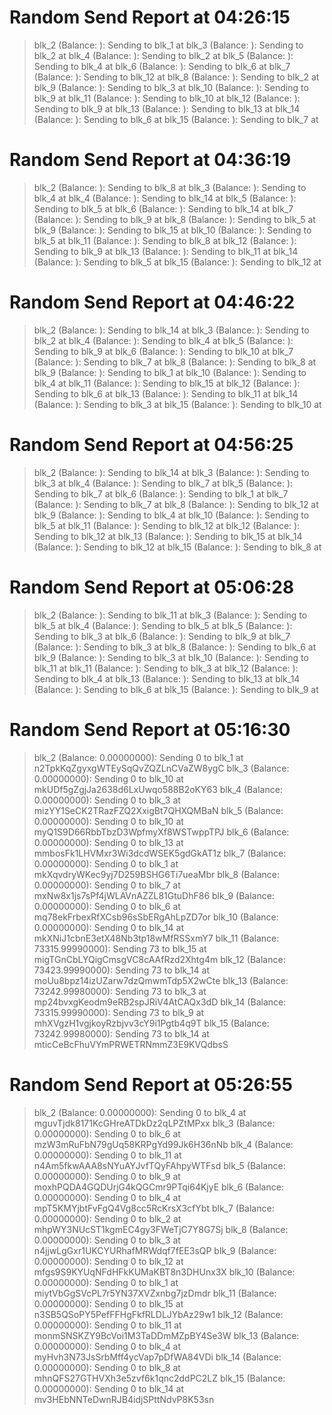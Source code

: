 
# Random Send Report at 04:26:15
> blk_2 (Balance: ): Sending  to blk_1 at 
> blk_3 (Balance: ): Sending  to blk_2 at 
> blk_4 (Balance: ): Sending  to blk_2 at 
> blk_5 (Balance: ): Sending  to blk_4 at 
> blk_6 (Balance: ): Sending  to blk_6 at 
> blk_7 (Balance: ): Sending  to blk_12 at 
> blk_8 (Balance: ): Sending  to blk_2 at 
> blk_9 (Balance: ): Sending  to blk_3 at 
> blk_10 (Balance: ): Sending  to blk_9 at 
> blk_11 (Balance: ): Sending  to blk_10 at 
> blk_12 (Balance: ): Sending  to blk_9 at 
> blk_13 (Balance: ): Sending  to blk_13 at 
> blk_14 (Balance: ): Sending  to blk_6 at 
> blk_15 (Balance: ): Sending  to blk_7 at 

# Random Send Report at 04:36:19
> blk_2 (Balance: ): Sending  to blk_8 at 
> blk_3 (Balance: ): Sending  to blk_4 at 
> blk_4 (Balance: ): Sending  to blk_14 at 
> blk_5 (Balance: ): Sending  to blk_5 at 
> blk_6 (Balance: ): Sending  to blk_14 at 
> blk_7 (Balance: ): Sending  to blk_9 at 
> blk_8 (Balance: ): Sending  to blk_5 at 
> blk_9 (Balance: ): Sending  to blk_15 at 
> blk_10 (Balance: ): Sending  to blk_5 at 
> blk_11 (Balance: ): Sending  to blk_8 at 
> blk_12 (Balance: ): Sending  to blk_9 at 
> blk_13 (Balance: ): Sending  to blk_11 at 
> blk_14 (Balance: ): Sending  to blk_5 at 
> blk_15 (Balance: ): Sending  to blk_12 at 

# Random Send Report at 04:46:22
> blk_2 (Balance: ): Sending  to blk_14 at 
> blk_3 (Balance: ): Sending  to blk_2 at 
> blk_4 (Balance: ): Sending  to blk_4 at 
> blk_5 (Balance: ): Sending  to blk_9 at 
> blk_6 (Balance: ): Sending  to blk_10 at 
> blk_7 (Balance: ): Sending  to blk_7 at 
> blk_8 (Balance: ): Sending  to blk_8 at 
> blk_9 (Balance: ): Sending  to blk_1 at 
> blk_10 (Balance: ): Sending  to blk_4 at 
> blk_11 (Balance: ): Sending  to blk_15 at 
> blk_12 (Balance: ): Sending  to blk_6 at 
> blk_13 (Balance: ): Sending  to blk_11 at 
> blk_14 (Balance: ): Sending  to blk_3 at 
> blk_15 (Balance: ): Sending  to blk_10 at 

# Random Send Report at 04:56:25
> blk_2 (Balance: ): Sending  to blk_14 at 
> blk_3 (Balance: ): Sending  to blk_3 at 
> blk_4 (Balance: ): Sending  to blk_7 at 
> blk_5 (Balance: ): Sending  to blk_7 at 
> blk_6 (Balance: ): Sending  to blk_1 at 
> blk_7 (Balance: ): Sending  to blk_7 at 
> blk_8 (Balance: ): Sending  to blk_12 at 
> blk_9 (Balance: ): Sending  to blk_4 at 
> blk_10 (Balance: ): Sending  to blk_5 at 
> blk_11 (Balance: ): Sending  to blk_12 at 
> blk_12 (Balance: ): Sending  to blk_12 at 
> blk_13 (Balance: ): Sending  to blk_15 at 
> blk_14 (Balance: ): Sending  to blk_12 at 
> blk_15 (Balance: ): Sending  to blk_8 at 

# Random Send Report at 05:06:28
> blk_2 (Balance: ): Sending  to blk_11 at 
> blk_3 (Balance: ): Sending  to blk_5 at 
> blk_4 (Balance: ): Sending  to blk_5 at 
> blk_5 (Balance: ): Sending  to blk_3 at 
> blk_6 (Balance: ): Sending  to blk_9 at 
> blk_7 (Balance: ): Sending  to blk_3 at 
> blk_8 (Balance: ): Sending  to blk_6 at 
> blk_9 (Balance: ): Sending  to blk_3 at 
> blk_10 (Balance: ): Sending  to blk_11 at 
> blk_11 (Balance: ): Sending  to blk_3 at 
> blk_12 (Balance: ): Sending  to blk_4 at 
> blk_13 (Balance: ): Sending  to blk_13 at 
> blk_14 (Balance: ): Sending  to blk_6 at 
> blk_15 (Balance: ): Sending  to blk_9 at 

# Random Send Report at 05:16:30
> blk_2 (Balance: 0.00000000): Sending 0 to blk_1 at n2TpkKqZgyxgWTEySqQvZQZLnCVaZW8ygC
> blk_3 (Balance: 0.00000000): Sending 0 to blk_10 at mkUDf5gZgjJa2638d6LxUwqo588B2oKY63
> blk_4 (Balance: 0.00000000): Sending 0 to blk_3 at mizYY1SeCK2TRazFZQ2XxigBt7QHXQMBaN
> blk_5 (Balance: 0.00000000): Sending 0 to blk_10 at myQ1S9D66RbbTbzD3WpfmyXf8WSTwppTPJ
> blk_6 (Balance: 0.00000000): Sending 0 to blk_13 at mmbosFk1LHVMxr3Wi3dcdWSEK5gdGkAT1z
> blk_7 (Balance: 0.00000000): Sending 0 to blk_1 at mkXqvdryWKec9yj7D259BSHG6Ti7ueaMbr
> blk_8 (Balance: 0.00000000): Sending 0 to blk_7 at mxNw8x1js7sPf4jWLAVnAZZL81GtuDhF86
> blk_9 (Balance: 0.00000000): Sending 0 to blk_6 at mq78ekFrbexRfXCsb96sSbERgAhLpZD7or
> blk_10 (Balance: 0.00000000): Sending 0 to blk_14 at mkXNiJ1cbnE3etX48Nb3tp18wMfRSSxmY7
> blk_11 (Balance: 73315.99990000): Sending 73 to blk_15 at migTGnCbLYQigCmsgVC8cAAfRzd2Xhtg4m
> blk_12 (Balance: 73423.99990000): Sending 73 to blk_14 at moUu8bpz14izUZarw7dzQmwmTdp5X2wCte
> blk_13 (Balance: 73242.99980000): Sending 73 to blk_3 at mp24bvxgKeodm9eRB2spJRiV4AtCAQx3dD
> blk_14 (Balance: 73315.99990000): Sending 73 to blk_9 at mhXVgzH1vgjkoyRzbjvv3cY9i1Pgtb4q9T
> blk_15 (Balance: 73242.99980000): Sending 73 to blk_14 at mticCeBcFhuVYmPRWETRNmmZ3E9KVQdbsS

# Random Send Report at 05:26:55
> blk_2 (Balance: 0.00000000): Sending 0 to blk_4 at mguvTjdk8171KcGHreATDkDz2qLPZtMPxx
> blk_3 (Balance: 0.00000000): Sending 0 to blk_6 at mzW3mRuFbN79gUq58KRPgYd99Jk6H36nNb
> blk_4 (Balance: 0.00000000): Sending 0 to blk_11 at n4Am5fkwAAA8sNYuAYJvfTQyFAhpyWTFsd
> blk_5 (Balance: 0.00000000): Sending 0 to blk_9 at moxhPQDA4GQDUrjG4kQGCmr9PTqi64KjyE
> blk_6 (Balance: 0.00000000): Sending 0 to blk_4 at mpT5KMYjbtFvFgQ4Vg8cc5RcKrsX3cfYbt
> blk_7 (Balance: 0.00000000): Sending 0 to blk_2 at mhpWY3NUcST1kgmEC4gy3FWeTjC7Y8G7Sj
> blk_8 (Balance: 0.00000000): Sending 0 to blk_3 at n4jjwLgGxr1UKCYURhafMRWdqf7fEE3sQP
> blk_9 (Balance: 0.00000000): Sending 0 to blk_12 at mfgs9S9KYUqNFdHFkKUMaKBT8n3DHUnx3X
> blk_10 (Balance: 0.00000000): Sending 0 to blk_1 at miytVbGgSVcPL7r5YN37XVZxnbg7jzDmdr
> blk_11 (Balance: 0.00000000): Sending 0 to blk_15 at n3SB5QSoPY5PefFFHgFkfRLDLJYbAz29w1
> blk_12 (Balance: 0.00000000): Sending 0 to blk_11 at monmSNSKZY9BcVoi1M3TaDDmMZpBY4Se3W
> blk_13 (Balance: 0.00000000): Sending 0 to blk_4 at myHvh3N73JsSrbMff4ycVap7pDfWA84VDi
> blk_14 (Balance: 0.00000000): Sending 0 to blk_8 at mhnQFS27GTHVXh3e5zvf6k1qnc2ddPC2LZ
> blk_15 (Balance: 0.00000000): Sending 0 to blk_14 at mv3HEbNNTeDwnRJB4idjSPttNdvP8K53sn
